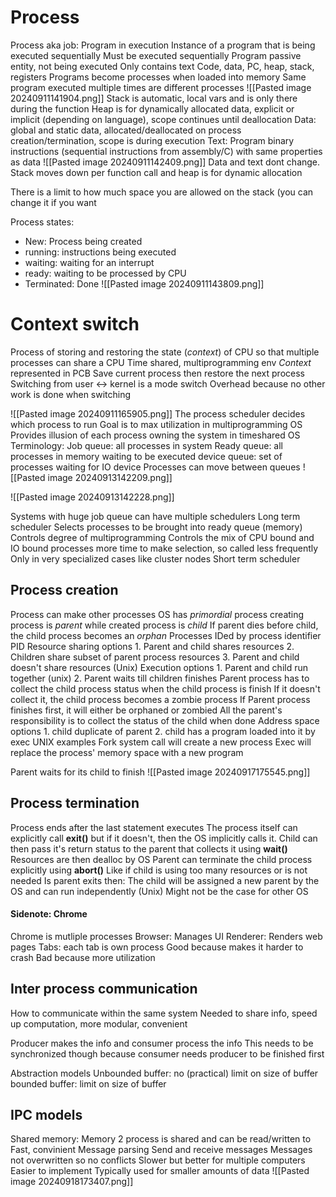 # Process
Process aka job:
	Program in execution
	Instance of a program that is being executed sequentially 
	Must be executed sequentially
Program
	passive entity, not being executed
	Only contains text
		Code, data, PC, heap, stack, registers
	Programs become processes when loaded into memory
	Same program executed multiple times are different processes
![[Pasted image 20240911141904.png]]
Stack is automatic, local vars and is only there during the function
Heap is for dynamically allocated data, explicit or implicit (depending on language), scope continues until deallocation
Data: global and static data, allocated/deallocated on process creation/termination, scope is during execution
Text: Program binary instructions (sequential instructions from assembly/C) with same properties as data
![[Pasted image 20240911142409.png]]
Data and text dont change. Stack moves down per function call and heap is for dynamic allocation

There is a limit to how much space you are allowed on the stack (you can change it if you want

Process states:
- New: Process being created
- running: instructions being executed
- waiting: waiting for an interrupt
- ready: waiting to be processed by CPU
- Terminated: Done
![[Pasted image 20240911143809.png]]

# Context switch
Process of storing and restoring the state (*context*) of CPU so that multiple processes can share a CPU
	Time shared, multiprogramming env
	*Context* represented in PCB
	Save current process then restore the next process
	Switching from user <-> kernel is a mode switch
Overhead because no other work is done when switching

![[Pasted image 20240911165905.png]]
The process scheduler decides which process to run
	Goal is to max utilization in multiprogramming OS
	Provides illusion of each process owning the system in timeshared OS
Terminology:
	Job queue: all processes in system
	Ready queue: all processes in memory waiting to be executed
	device queue: set of processes waiting for IO device
Processes can move between queues
![[Pasted image 20240913142209.png]]

![[Pasted image 20240913142228.png]]

Systems with huge job queue can have multiple schedulers
Long term scheduler
	Selects processes to be brought into ready queue (memory)
	Controls degree of multiprogramming
	Controls the mix of CPU bound and IO bound processes
	more time to make selection, so called less frequently
	Only in very specialized cases like cluster nodes
Short term scheduler

## Process creation
Process can make other processes
	OS has *primordial* process
	creating process is *parent* while created process is *child*
		If parent dies before child, the child process becomes an *orphan* 
	Processes IDed by process identifier PID 
Resource sharing options
	1. Parent and child shares resources 
	2. Children share subset of parent process resources
	3. Parent and child doesn't share resources (Unix)
Execution options
	1. Parent and child run together (unix)
	2. Parent waits till children finishes 
	Parent process has to collect the child process status when the child process is finish
		If it doesn't collect it, the child process becomes a zombie process
	If Parent process finishes first, it will either be orphaned or zombied
	All the parent's responsibility is to collect the status of the child when done
Address space options
	1. child duplicate of parent
	2. child has a program loaded into it by exec
UNIX examples
	Fork system call will create a new process
	Exec will replace the process' memory space with a new program

Parent waits for its child to finish
![[Pasted image 20240917175545.png]]

## Process termination
Process ends after the last statement executes
	The process itself can explicitly call **exit()** but if it doesn't, then the OS implicitly calls it.
	Child can then pass it's return status to the parent that collects it using **wait()**
	Resources are then dealloc by OS
Parent can terminate the child process explicitly using **abort()**
	Like if child is using too many resources or is not needed
Is parent exits then:
	The child will be assigned a new parent by the OS and can run independently  (Unix)
	Might not be the case for other OS

#### Sidenote: Chrome
Chrome is mutliple processes 
	Browser: Manages UI 
	Renderer: Renders web pages
	Tabs: each tab is own process
Good because makes it harder to crash
Bad because more utilization

## Inter process communication
How to communicate within the same system 
	Needed to share info, speed up computation, more modular, convenient 

Producer makes the info and consumer process the info
This needs to be synchronized though because consumer needs producer to be finished first

Abstraction models
	Unbounded buffer: no (practical) limit on size of buffer
	bounded buffer: limit on size of buffer

## IPC models
Shared memory:
	Memory 2 process is shared and can be read/written to 
	Fast, convinient 
Message parsing
	Send and receive messages
	Messages not overwritten so no conflicts
	Slower but better for multiple computers
	Easier to implement 
	Typically used for smaller amounts of data
![[Pasted image 20240918173407.png]]

